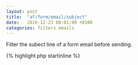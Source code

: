 ```yaml
---
layout: post
title:  "af/form/email/subject"
date:   2016-12-23 00:01:00 +0100
categories: filters emails
---
```


Filter the subect line of a form email before sending.

{% highlight php startinline %}
<?php

function filter_email_subject( $subject, $email, $form, $fields ) {
	// Alter the subject line
	$subject = 'New subject';
    
    return $subject;
}
add_filter( 'af/form/email/subject', 'filter_email_subject', 10, 4 );
add_filter( 'af/form/email/subject/id=FORM_ID', 'filter_email_subject', 10, 4 );
add_filter( 'af/form/email/subject/key=FORM_KEY', 'filter_email_subject', 10, 4 );

{% endhighlight %}